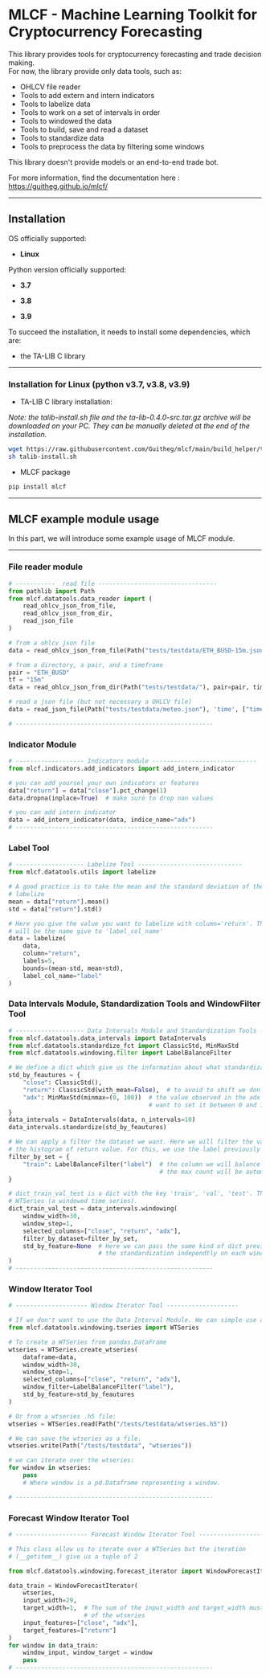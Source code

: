 # MLCF - Machine Learning Toolkit for Cryptocurrency Forecasting  

This library provides tools for cryptocurrency forecasting and trade decision making.  
For now, the library provide only data tools, such as:

- OHLCV file reader
- Tools to add extern and intern indicators
- Tools to labelize data
- Tools to work on a set of intervals in order
- Tools to windowed the data
- Tools to build, save and read a dataset
- Tools to standardize data
- Tools to preprocess the data by filtering some windows

This library doesn't provide models or an end-to-end trade bot.

For more information, find the documentation here : https://guitheg.github.io/mlcf/

---

## Installation

OS officially supported:  

- **Linux**  

Python version officially supported:  

- **3.7**  

- **3.8**  

- **3.9**

To succeed the installation, it needs to install some dependencies, which are:

- the TA-LIB C library

---

### Installation for Linux (python v3.7, v3.8, v3.9)

- TA-LIB C library installation:  

*Note: the talib-install.sh file and the ta-lib-0.4.0-src.tar.gz archive will be downloaded on your PC. They can be manually deleted at the end of the installation.*  

```bash
wget https://raw.githubusercontent.com/Guitheg/mlcf/main/build_helper/talib-install.sh
sh talib-install.sh
```

- MLCF package

```bash
pip install mlcf
```

---

## MLCF example module usage

In this part, we will introduce some example usage of MLCF module.

---

### File reader module

```python
# -----------  read file ---------------------------------
from pathlib import Path
from mlcf.datatools.data_reader import (
    read_ohlcv_json_from_file,
    read_ohlcv_json_from_dir,
    read_json_file
)

# from a ohlcv json file
data = read_ohlcv_json_from_file(Path("tests/testdata/ETH_BUSD-15m.json"))

# from a directory, a pair, and a timeframe
pair = "ETH_BUSD"
tf = "15m"
data = read_ohlcv_json_from_dir(Path("tests/testdata/"), pair=pair, timeframe=tf)

# read a json file (but not necessary a OHLCV file)
data = read_json_file(Path("tests/testdata/meteo.json"), 'time', ["time", "Temperature"])

# -------------------------------------------------------
```

### Indicator Module

```python
# ------------------- Indicators module -----------------------------
from mlcf.indicators.add_indicators import add_intern_indicator

# you can add yoursel your own indicators or features
data["return"] = data["close"].pct_change(1)
data.dropna(inplace=True)  # make sure to drop nan values

# you can add intern indicator
data = add_intern_indicator(data, indice_name="adx")
# -------------------------------------------------------
```

### Label Tool

```python
# ------------------- Labelize Tool -----------------------------
from mlcf.datatools.utils import labelize

# A good practice is to take the mean and the standard deviation of the value you want to
# labelize
mean = data["return"].mean()
std = data["return"].std()

# Here you give the value you want to labelize with column='return'. The new of the labels column
# will be the name give to 'label_col_name'
data = labelize(
    data,
    column="return",
    labels=5,
    bounds=(mean-std, mean+std),
    label_col_name="label"
)
```

### Data Intervals Module, Standardization Tools and WindowFilter Tool

```python
# ------------------- Data Intervals Module and Standardization Tools -----------------------------
from mlcf.datatools.data_intervals import DataIntervals
from mlcf.datatools.standardize_fct import ClassicStd, MinMaxStd
from mlcf.datatools.windowing.filter import LabelBalanceFilter

# We define a dict which give us the information about what standardization apply to each columns.
std_by_feautures = {
    "close": ClassicStd(),
    "return": ClassicStd(with_mean=False),  # to avoid to shift we don't center
    "adx": MinMaxStd(minmax=(0, 100))  # the value observed in the adx are between 0 and 100 and we
                                       # want to set it between 0 and 1.
}
data_intervals = DataIntervals(data, n_intervals=10)
data_intervals.standardize(std_by_feautures)

# We can apply a filter the dataset we want. Here we will filter the values in order to balance
# the histogram of return value. For this, we use the label previously process on return.
filter_by_set = {
    "train": LabelBalanceFilter("label")  # the column we will balance the data is 'label
                                          # the max count will be automatically process
}

# dict_train_val_test is a dict with the key 'train', 'val', 'test'. The value of the dict is a
# WTSeries (a windowed time series).
dict_train_val_test = data_intervals.windowing(
    window_width=30,
    window_step=1,
    selected_columns=["close", "return", "adx"],
    filter_by_dataset=filter_by_set,
    std_by_feature=None  # Here we can pass the same kind of dict previously introduce to apply
                         # the standardization independtly on each window
)
# -------------------------------------------------------
```

### Window Iterator Tool

```python
# -------------------- Window Iterator Tool --------------------

# If we don't want to use the Data Interval Module. We can simple use a WTSeries with our data.
from mlcf.datatools.windowing.tseries import WTSeries

# To create a WTSeries from pandas.DataFrame
wtseries = WTSeries.create_wtseries(
    dataframe=data,
    window_width=30,
    window_step=1,
    selected_columns=["close", "return", "adx"],
    window_filter=LabelBalanceFilter("label"),
    std_by_feature=std_by_feautures
)

# Or from a wtseries .h5 file:
wtseries = WTSeries.read(Path("/tests/testdata/wtseries.h5"))

# We can save the wtseries as a file.
wtseries.write(Path("/tests/testdata", "wtseries"))

# we can iterate over the wtseries:
for window in wtseries:
    pass
    # Where window is a pd.Dataframe representing a window.

# -------------------------------------------------------
```

### Forecast Window Iterator Tool

```python
# -------------------- Forecast Window Iterator Tool --------------------

# This class allow us to iterate over a WTSeries but the iteration
# (__getitem__) give us a tuple of 2

from mlcf.datatools.windowing.forecast_iterator import WindowForecastIterator

data_train = WindowForecastIterator(
    wtseries,
    input_width=29,
    target_width=1,  # The sum of the input_width and target_width must not exceed the window width
                     # of the wtseries
    input_features=["close", "adx"],
    target_features=["return"]
)
for window in data_train:
    window_input, window_target = window
    pass
# -------------------------------------------------------
```
